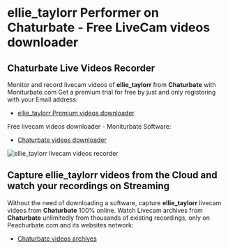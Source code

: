 # ellie_taylorr Performer on Chaturbate - Free LiveCam videos downloader

## Chaturbate Live Videos Recorder

Monitor and record livecam videos of **ellie_taylorr** from **Chaturbate** with Moniturbate.com
Get a premium trial for free by just and only registering with your Email address:
* [ellie_taylorr Premium videos downloader](https://moniturbate.com/request-demo-licence-key.html)

Free livecam videos downloader - Moniturbate Software:
* [Chaturbate videos downloader](https://moniturbate.com/moniturbate-download-software.html)

![ellie_taylorr livecam videos recorder](https://peachurnet.com/templates/moniturbate-software.png)


## Capture ellie_taylorr videos from the Cloud and watch your recordings on Streaming

Without the need of downloading a software, capture **ellie_taylorr** livecam videos from **Chaturbate** 100% online.
Watch Livecam archives from **Chaturbate** unlimitedly from thousands of existing recordings, only on Peachurbate.com and its websites network:
* [Chaturbate videos archives](https://peachurnet.com/)